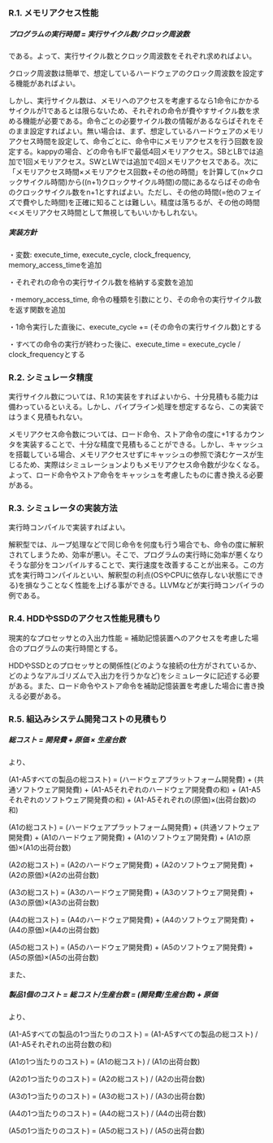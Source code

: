 ### R.1. メモリアクセス性能
##### プログラムの実行時間 = 実行サイクル数/クロック周波数
である。よって、実行サイクル数とクロック周波数をそれぞれ求めればよい。  

クロック周波数は簡単で、想定しているハードウェアのクロック周波数を設定する機能があればよい。
 
しかし、実行サイクル数は、メモリへのアクセスを考慮するなら1命令にかかるサイクルが1であるとは限らないため、それぞれの命令が費やすサイクル数を求める機能が必要である。命令ごとの必要サイクル数の情報があるならばそれをそのまま設定すればよい。無い場合は、まず、想定しているハードウェアのメモリアクセス時間を設定して、命令ごとに、命令中にメモリアクセスを行う回数を設定する。kappyの場合、どの命令もIFで最低4回メモリアクセス。SBとLBでは追加で1回メモリアクセス。SWとLWでは追加で4回メモリアクセスである。次に「メモリアクセス時間×メモリアクセス回数+その他の時間」を計算して(n×クロックサイクル時間)から((n+1)クロックサイクル時間)の間にあるならばその命令のクロックサイクル数をn+1とすればよい。ただし、その他の時間(=他のフェイズで費やした時間)を正確に知ることは難しい。精度は落ちるが、その他の時間<<メモリアクセス時間として無視してもいいかもしれない。
##### 実装方針
・変数: execute_time, execute_cycle, clock_frequency, memory_access_timeを追加

・それぞれの命令の実行サイクル数を格納する変数を追加

・memory_access_time, 命令の種類を引数にとり、その命令の実行サイクル数を返す関数を追加

・1命令実行した直後に、execute_cycle += (その命令の実行サイクル数)とする

・すべての命令の実行が終わった後に、execute_time = execute_cycle / clock_frequencyとする

### R.2. シミュレータ精度
実行サイクル数については、R.1の実装をすればよいから、十分見積もる能力は備わっているといえる。しかし、パイプライン処理を想定するなら、この実装ではうまく見積もれない。

メモリアクセス命令数については、ロード命令、ストア命令の度に+1するカウンタを実装することで、十分な精度で見積もることができる。しかし、キャッシュを搭載している場合、メモリアクセスせずにキャッシュの参照で済むケースが生じるため、実際はシミュレーションよりもメモリアクセス命令数が少なくなる。よって、ロード命令やストア命令をキャッシュを考慮したものに書き換える必要がある。

### R.3. シミュレータの実装方法
実行時コンパイルで実装すればよい。

解釈型では、ループ処理などで同じ命令を何度も行う場合でも、命令の度に解釈されてしまうため、効率が悪い。そこで、プログラムの実行時に効率が悪くなりそうな部分をコンパイルすることで、実行速度を改善することが出来る。この方式を実行時コンパイルといい、解釈型の利点(OSやCPUに依存しない状態にできる)を損なうことなく性能を上げる事ができる。LLVMなどが実行時コンパイラの例である。

### R.4. HDDやSSDのアクセス性能見積もり
現実的なプロセッサとの入出力性能 = 補助記憶装置へのアクセスを考慮した場合のプログラムの実行時間とする。

HDDやSSDとのプロセッサとの関係性(どのような接続の仕方がされているか、どのようなアルゴリズムで入出力を行うかなど)をシミュレータに記述する必要がある。また、ロード命令やストア命令を補助記憶装置を考慮した場合に書き換える必要がある。

### R.5. 組込みシステム開発コストの見積もり
##### 総コスト = 開発費 + 原価 × 生産台数
より、

(A1-A5すべての製品の総コスト) = (ハードウェアプラットフォーム開発費) + (共通ソフトウェア開発費) + (A1-A5それぞれのハードウェア開発費の和) + (A1-A5それぞれのソフトウェア開発費の和) + (A1-A5それぞれの(原価)×(出荷台数)の和)

(A1の総コスト) = (ハードウェアプラットフォーム開発費) + (共通ソフトウェア開発費) + (A1のハードウェア開発費) + (A1のソフトウェア開発費) + (A1の原価)×(A1の出荷台数)

(A2の総コスト) = (A2のハードウェア開発費) + (A2のソフトウェア開発費) + (A2の原価)×(A2の出荷台数)

(A3の総コスト) = (A3のハードウェア開発費) + (A3のソフトウェア開発費) + (A3の原価)×(A3の出荷台数)

(A4の総コスト) = (A4のハードウェア開発費) + (A4のソフトウェア開発費) + (A4の原価)×(A4の出荷台数)

(A5の総コスト) = (A5のハードウェア開発費) + (A5のソフトウェア開発費) + (A5の原価)×(A5の出荷台数)

また、
##### 製品1個のコスト = 総コスト/生産台数 = (開発費/生産台数) + 原価
より、

(A1-A5すべての製品の1つ当たりのコスト) = (A1-A5すべての製品の総コスト) / (A1-A5それぞれの出荷台数の和)

(A1の1つ当たりのコスト) = (A1の総コスト) / (A1の出荷台数)

(A2の1つ当たりのコスト) = (A2の総コスト) / (A2の出荷台数)

(A3の1つ当たりのコスト) = (A3の総コスト) / (A3の出荷台数)

(A4の1つ当たりのコスト) = (A4の総コスト) / (A4の出荷台数)

(A5の1つ当たりのコスト) = (A5の総コスト) / (A5の出荷台数)
